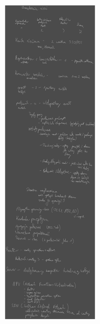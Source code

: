![](/Notatki/Semestr%204/Sieci%20komputerowe/Wykłady/Wykład%207/Drawing%202024-04-17%2017.09.49.excalidraw.svg)